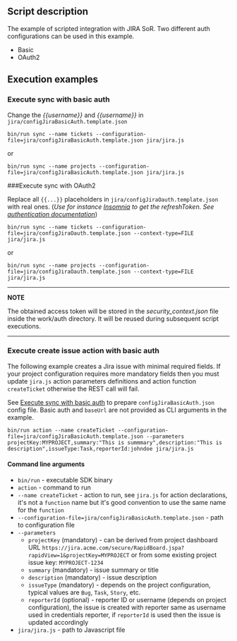 ## Script description

The example of scripted integration with JIRA SoR.
Two different auth configurations can be used in this example.

- Basic
- OAuth2

## Execution examples

<a id="basicAuth"></a>

### Execute sync with basic auth

Change the _{{username}}_ and _{{username}}_ in `jira/configJiraBasicAuth.template.json`

`bin/run sync --name tickets --configuration-file=jira/configJiraBasicAuth.template.json jira/jira.js`

or

`bin/run sync --name projects --configuration-file=jira/configJiraBasicAuth.template.json jira/jira.js`

###Execute sync with OAuth2

Replace all `{{...}}` placeholders in `jira/configJiraOauth.template.json` with real ones.
(_Use for instance [Insomnia](https://insomnia.rest) to get the refreshToken.
See [authentication documentation](https://support.insomnia.rest/article/38-authentication)_)

`bin/run sync --name tickets --configuration-file=jira/configJiraOauth.template.json --context-type=FILE jira/jira.js`

or

`bin/run sync --name projects --configuration-file=jira/configJiraOauth.template.json --context-type=FILE jira/jira.js`

---

**NOTE**

The obtained access token will be stored in the _security_context.json_ file inside the work/auth directory. It will be reused during subsequent script executions.

---

### Execute create issue action with basic auth

The following example creates a Jira issue with minimal required fields. If your project configuration requires more
mandatory fields then you must update `jira.js` action parameters definitions and action function `createTicket`
otherwise the REST call will fail.

See [Execute sync with basic auth](#basicAuth) to prepare `configJiraBasicAuth.json` config file. Basic auth
and `baseUrl` are not provided as CLI arguments in the example.

`bin/run action --name createTicket --configuration-file=jira/configJiraBasicAuth.template.json --parameters projectKey:MYPROJECT,summary:"This is summmary",description:"This is description",issueType:Task,reporterId:johndoe jira/jira.js`

#### Command line arguments

- `bin/run` - executable SDK binary
- `action` - command to run
- `--name createTicket` - action to run, see `jira.js` for action declarations, it's not a `function` name but it's good convention to use the same name for the `function`
- `--configuration-file=jira/configJiraBasicAuth.template.json` - path to configuration file
- `--parameters`
  - `projectKey` (mandatory) - can be derived from project dashboard
    URL `https://jira.acme.com/secure/RapidBoard.jspa?rapidView=1&projectKey=MYPROJECT` or from some existing project
    issue key: `MYPROJECT-1234`
  - `summary` (mandatory) - issue summary or title
  - `description` (mandatory) - issue description
  - `issueType` (mandatory) - depends on the project configuration, typical values are `Bug`, `Task`, `Story`, etc.
  - `reporterId` (optional) - reporter ID or username (depends on project configuration), the issue is created with reporter same as username used in credentials reporter, if `reporterId` is used then the issue is updated accordingly
- `jira/jira.js` - path to Javascript file
